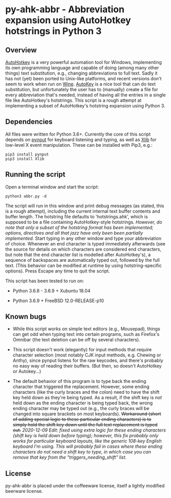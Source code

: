 # py-ahk-abbr - Abbreviation expansion using AutoHotkey hotstrings in Python 3

## Overview

[AutoHotkey](https://www.autohotkey.com) is a very powerful automation tool for Windows, implementing its own programming language and capable of doing (among many other things) text substitution, e.g., changing abbreviations to full text. Sadly it has not (yet) been ported to Unix-like platforms, and recent versions don't seem to work when run on [Wine](https://www.winehq.org). [AutoKey](https://github.com/autokey/autokey) is a nice tool that can do text substitution, but unfortunately the user has to (manually) create a file for every abbreviation that's needed, instead of having all the entries in a single file like AutoHotkey's hotstrings. This script is a rough attempt at implementing a subset of AutoHotkey's hotstring expansion using Python 3.

## Dependencies

All files were written for Python 3.6+. Currently the core of this script depends on [pynput](https://pynput.readthedocs.io/en/latest/) for keyboard listening and typing, as well as [Xlib](https://pypi.org/project/python-xlib/) for low-level X event manipulation. These can be installed with Pip3, e.g.:

```shell
pip3 install pynput
pip3 install Xlib
```

## Running the script

Open a terminal window and start the script:

```shell
python3 abbr.py -d
```

The script will run in this window and print debug messages (as stated, this is a rough attempt), including the current internal text buffer contents and buffer length. The hotstring file defaults to 'hotstrings.ahk', which is supposed to be a file containing AutoHotkey-style hotstrings. _However, do note that only a subset of the hotstring format has been implemented; options, directives and all that jazz have only been been partially implemented._ Start typing in any other window and type your abbreviation of choice. Whenever an end character is typed immediately afterwards (see the source for details on which characters are considered end characters, but note that the end character list is modelled after AutoHotkey's), a sequence of backspaces are automatically typed out, followed by the full text. (This behavior can be modified at runtime by using hotstring-specific options). Press Escape any time to quit the script.

This script has been tested to run on:

* Python 3.6.8 - 3.6.9 + Xubuntu 18.04

* Python 3.6.9 + FreeBSD 12.0-RELEASE-p10

## Known bugs

* While this script works on simple text editors (e.g., Mousepad), things can get odd when typing text into certain programs, such as Firefox's Omnibar (the text deletion can be off by several characters).

* This script doesn't work (elegantly) for input methods that require character selection (most notably CJK input methods, e.g. Chewing or Anthy), since pynput listens for the raw keycodes, and there's probably no easy way of reading their buffers. (But then, so doesn't AutoHotkey or Autokey...)

* The default behavior of this program is to type back the ending character that triggered the replacement. However, some ending characters (like the curly braces and the colon) need to have the shift key held down as they're being typed. As a result, if the shift key is _not_ held down as the ending character is being typed back, the wrong ending character may be typed out (e.g., the curly braces will be changed into square brackets on most keyboards). ~~Workaround (short of adding special logic to these particular ending characters) is to simply hold the shift key down until the full text replacement is typed out.~~ _2020-12-09 Edit: fixed using extra logic for these ending characters (shift key is held down before typing); however, this fix probably only works for particular keyboard layouts, like the generic 108-key English keyboard I'm using. This will probably fail in cases where these ending characters do not need a shift key to type, in which case you can remove that key from the "triggers_needing_shift" list._

## License

py-ahk-abbr is placed under the coffeeware license, itself a lightly modified beerware license.
